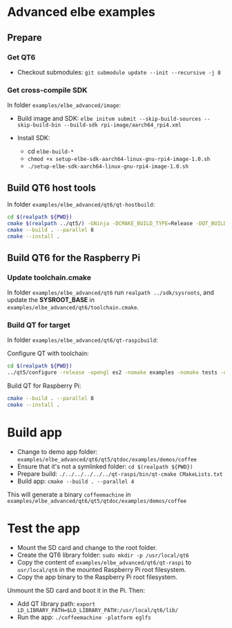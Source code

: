 # Advanced elbe examples


## Prepare

### Get QT6

- Checkout submodules: `git submodule update --init --recursive -j 8`

### Get cross-compile SDK

In folder `examples/elbe_advanced/image`:

- Build image and SDK: `elbe initvm submit --skip-build-sources --skip-build-bin --build-sdk rpi-image/aarch64_rpi4.xml`

- Install SDK:
    - cd `elbe-build-*`
    - `chmod +x setup-elbe-sdk-aarch64-linux-gnu-rpi4-image-1.0.sh`
    - `./setup-elbe-sdk-aarch64-linux-gnu-rpi4-image-1.0.sh`

## Build QT6 host tools

In folder `examples/elbe_advanced/qt6/qt-hostbuild`:

```bash
cd $(realpath ${PWD})
cmake $(realpath ../qt5/) -GNinja -DCMAKE_BUILD_TYPE=Release -DQT_BUILD_EXAMPLES=OFF -DQT_BUILD_TESTS=OFF -DCMAKE_INSTALL_PREFIX=$(realpath ${PWD}/../qt-host)
cmake --build . --parallel 8
cmake --install .
```

## Build QT6 for the Raspberry Pi

### Update toolchain.cmake

In folder `examples/elbe_advanced/qt6` run `realpath ../sdk/sysroots`,
and update the **SYSROOT_BASE** in  `examples/elbe_advanced/qt6/toolchain.cmake`.

### Build QT for target

In folder `examples/elbe_advanced/qt6/qt-raspibuild`:

Configure QT with toolchain:

```bash
cd $(realpath ${PWD})
../qt5/configure -release -opengl es2 -nomake examples -nomake tests -qt-host-path $(realpath ../qt-host) -extprefix $(realpath ../qt-raspi) -prefix /usr/local/qt6 -device linux-rasp-pi4-aarch64 -device-option CROSS_COMPILE=aarch64-linux-gnu- -- -DCMAKE_TOOLCHAIN_FILE=$(realpath ../toolchain.cmake) -DQT_FEATURE_xcb=ON -DFEATURE_xcb_xlib=ON -DQT_FEATURE_xlib=ON
```

Build QT for Raspberry Pi:

```bash
cmake --build . --parallel 8
cmake --install .
```

# Build app

- Change to demo app folder: `examples/elbe_advanced/qt6/qt5/qtdoc/examples/demos/coffee`
- Ensure that it's not a symlinked folder: `cd $(realpath ${PWD})`
- Prepare build: `./../../../../../qt-raspi/bin/qt-cmake CMakeLists.txt`
- Build app: `cmake --build . --parallel 4`

This will generate a binary `coffeemachine` in `examples/elbe_advanced/qt6/qt5/qtdoc/examples/demos/coffee`

# Test the app

- Mount the SD card and change to the root folder.
- Create the QT6 library folder: `sudo mkdir -p /usr/local/qt6`
- Copy the content of `examples/elbe_advanced/qt6/qt-raspi` to `usr/local/qt6` in the mounted Raspberry Pi root filesystem.
- Copy the app binary to the Raspberry Pi root filesystem.

Unmount the SD card and boot it in the Pi. Then:

- Add QT library path: `export LD_LIBRARY_PATH=$LD_LIBRARY_PATH:/usr/local/qt6/lib/`
- Run the app: `./coffeemachine -platform eglfs`


